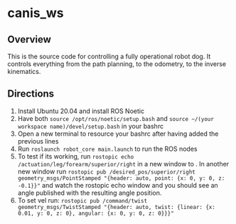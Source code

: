 # canis_ws
## Overview
This is the source code for controlling a fully operational robot dog. It controls everything from the path planning, to the odometry, to the inverse kinematics. 

## Directions
1. Install Ubuntu 20.04 and install ROS Noetic
2. Have both ```source /opt/ros/noetic/setup.bash``` and ```source ~/(your workspace name)/devel/setup.bash``` in your bashrc
3. Open a new terminal to resource your bashrc after having added the previous lines
4. Run ```roslaunch robot_core main.launch``` to run the ROS nodes
5. To test if its working, run ```rostopic echo /actuation/leg/forearm/superior/right``` in a new window to . In another new window run ```rostopic pub /desired_pos/superior/right geometry_msgs/PointStamped "{header: auto, point: {x: 0, y: 0, z: -0.1}}"``` and watch the rostopic echo window and you should see an angle published with the resulting angle position.
6. To set vel run: ```rostopic pub /command/twist geometry_msgs/TwistStamped "{header: auto, twist: {linear: {x: 0.01, y: 0, z: 0}, angular: {x: 0, y: 0, z: 0}}}"```
